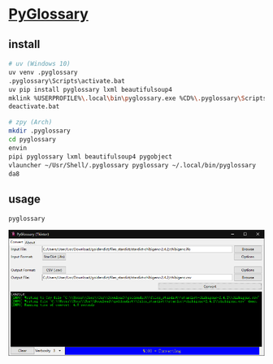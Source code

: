 # [PyGlossary](https://github.com/ilius/pyglossary)

## install

```sh
# uv (Windows 10)
uv venv .pyglossary
.pyglossary\Scripts\activate.bat
uv pip install pyglossary lxml beautifulsoup4
mklink %USERPROFILE%\.local\bin\pyglossary.exe %CD%\.pyglossary\Scripts\pyglossary.exe
deactivate.bat
```

```sh
# zpy (Arch)
mkdir .pyglossary
cd pyglossary
envin
pipi pyglossary lxml beautifulsoup4 pygobject
vlauncher ~/Usr/Shell/.pyglossary pyglossary ~/.local/bin/pyglossary
da8
```

## usage

```sh
pyglossary
```

![pyglossary](/_image/opt/pyglossary.png)
